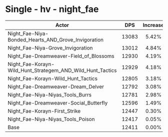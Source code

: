 # Single - hv - night_fae
| Actor | DPS | Increase |
|---|:---:|:---:|
|Night_Fae-Niya-Bonded_Hearts_AND_Grove_Invigoration|13083|5.42%|
|Night_Fae-Niya-Grove_Invigoration|13012|4.84%|
|Night_Fae-Dreamweaver-Field_of_Blossoms|12930|4.19%|
|Night_Fae-Korayn-Wild_Hunt_Strategem_AND_Wild_Hunt_Tactics|12929|4.18%|
|Night_Fae-Korayn-Wild_Hunt_Tactics|12805|3.18%|
|Night_Fae-Dreamweaver-Dream_Delver|12792|3.08%|
|Night_Fae-Niya-Niyas_Tools_Burrs|12781|2.98%|
|Night_Fae-Dreamweaver-Social_Butterfly|12596|1.49%|
|Night_Fae-Korayn-First_Strike|12447|0.30%|
|Night_Fae-Niya-Niyas_Tools_Poison|12417|0.05%|
|Base|12411|0.00%|
